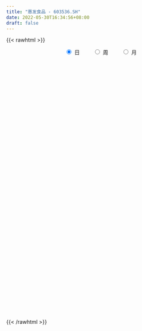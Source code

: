 ```yaml
---
title: "惠发食品 - 603536.SH"
date: 2022-05-30T16:34:56+08:00
draft: false
---
```

{{< rawhtml >}}
    <div style="text-align: center">
        <label style="padding: 1rem;"><input style="margin-right: .5rem" type="radio" name="period" value="D" checked onclick="period_change(this)">日</label>
        <label style="padding: 1rem;"><input style="margin-right: .5rem" type="radio" name="period" value="W" onclick="period_change(this)">周</label>
        <label style="padding: 1rem;"><input style="margin-right: .5rem" type="radio" name="period" value="M" onclick="period_change(this)">月</label>
    </div>
    <div id="chart" style="height: 700px;"></div> 
    <script type="text/javascript">
        const D_v = [65354.52,32288.16,40655.66,26507.92,17379.6,22273.01,20677.64,19850.0,69036.55,73985.39,37642.57,29243.84,25385.2,35227.2,40033.09,17099.99,22032.5,19862.01,19877.65,13333.02,11450.16,14780.91,11427.23,12757.4,11067.0,12423.4,13946.19,9498.85,7408.35,11455.35,9985.89,8416.79,7606.98,9607.05,4388.34,10660.24,9455.4,11934.12,19291.0,15850.0,28232.16,32828.33,45147.2,43062.29,43669.0,25719.0,52015.0,44890.06,30233.58,43344.99,33511.75,18549.0,44043.13,27937.77,25784.0,16310.0,17046.8,34032.0,30333.99,28017.4,19512.5,18791.0,16638.8,19330.2,13680.0,12381.0,13898.0,23471.0,15576.0,12058.0,15555.91,14666.5,13071.91,13357.0,17353.4,11330.0,19119.0,18924.74,16784.2,27419.4,16043.0,16843.2,17590.4,18068.9,16879.0,21337.0,30788.5,13775.8,20291.8,53952.6,104839.0,61680.46,102254.99,149753.36,101372.31,72839.76,50541.96,58735.61,51825.49,53176.6,42249.02,31143.16,25782.0,20498.4,21477.35,33593.0,20017.0,42434.0,23073.0,35088.33,36688.73,42861.0,25782.0,69471.72,49101.72,32235.55,23529.45,24550.33,20465.0,22457.0,59050.53,30771.2,15909.0,25469.0,23671.95,16826.0,11898.0,16313.4,12765.0,33188.02,26135.0,85539.68,111711.96,58262.33,41989.0,55742.0,58589.8,31383.07,45035.87,49114.8,38005.0,37471.0,24406.0,20273.0,16645.67,17041.0,20642.0,21655.0,24767.75,26848.0,76836.75,44665.0,55286.4,182232.09,104734.0,92394.18,200532.36,281295.46,182512.47,110624.33,94619.0,162239.03,202465.24,363423.06,249620.46,164813.3,164231.25,132675.0,106731.0,67967.09,72321.0,50458.83,51451.55,45845.0,41620.66,40020.0,37006.6,42016.0,55953.7,38015.24,35824.0,31440.0,32430.0,23930.0,29097.0,36302.0,27390.0,50776.0,32345.0,28742.0,23370.0,31590.0,22266.0,23230.0,20082.0,26669.0,30019.0,28495.45,43551.0,41319.0,34282.0,33430.4,35826.1,21340.0,62939.07,36884.0,23396.28,26607.58,37604.4,84736.0,130479.0,70759.4,57375.43,43927.71,81928.71,70408.0,60778.0,89019.0,143595.0,294158.0,302131.98,227469.0,206334.69,168566.33,202407.2,358490.62,160053.0,9734.0,241992.6,198352.42,186273.62,139177.82,110501.0,74912.0,58994.04,62728.0,89981.04,76493.0,64478.0,82760.0,60738.0,57647.0,40198.39,58852.04,58156.0,176191.12,198341.04,148215.04,121916.04,83379.0]
const D_histogram = [0.0,0.0,-0.0153162393,-0.0585398885,-0.0779273072,-0.0818188824,-0.0698638889,-0.061845749,0.0308556815,0.0613005112,0.0771536671,0.0739196742,0.072124989,0.085202013,0.061410083,0.0475254851,0.0226011985,-0.0137310812,-0.0629358956,-0.0932354118,-0.0958447142,-0.0852103301,-0.0762109699,-0.0583236458,-0.0535392158,-0.0666688565,-0.0544485687,-0.046639421,-0.0348782151,-0.0377695757,-0.0483308734,-0.0585685061,-0.0532550461,-0.0351607406,-0.0194966933,-0.0303832953,-0.0298297911,-0.0271722906,-0.0360369582,-0.0503003081,-0.0977175733,-0.1453377148,-0.1998300844,-0.2348961476,-0.2400963423,-0.2283100648,-0.2327779058,-0.2396488107,-0.2394613976,-0.2323994812,-0.1895986158,-0.1434395974,-0.0857813784,-0.027571769,0.0050204799,0.0243035177,0.0348165353,0.0806836918,0.1225092755,0.1548626536,0.1632756398,0.1596991513,0.1656621602,0.1456435177,0.1330318977,0.1120190619,0.0891394267,0.1050147143,0.096884207,0.095610734,0.0838058959,0.0658280209,0.0492406368,0.0368348008,0.041017968,0.0406079615,0.0532023982,0.0789098775,0.0934399318,0.1127530675,0.1184784931,0.112564526,0.1147249149,0.0973207091,0.0919568736,0.0788950624,0.0761912758,0.0646315406,0.0671250397,0.0838867186,0.081079951,0.0557595719,0.098576779,0.1363215387,0.1622158731,0.1674682646,0.1648692427,0.1507278153,0.1048607207,0.0444649058,0.0041927166,-0.029022915,-0.0604755019,-0.0756347048,-0.079614473,-0.1010859934,-0.1098288549,-0.1513664837,-0.1803042927,-0.1617644393,-0.1223659991,-0.0691275288,-0.037289284,0.031243998,0.0629536351,0.0589281664,0.0459830476,0.0280210648,0.0141741063,-0.0104399458,0.011203808,0.0064359072,0.0038560878,-0.0170093106,-0.0265051837,-0.0385274848,-0.041204435,-0.0473623065,-0.0437840184,-0.0265329616,-0.0309120586,0.0286708707,0.0862264016,0.081223441,0.0689960006,0.0712312455,0.0828900723,0.0792336672,0.0640745266,0.0557560321,0.0456523456,0.0469806925,0.0329615215,0.0259370216,0.008289527,-0.0106428011,-0.0153238309,-0.0254701723,-0.0448338918,-0.0605613254,-0.0143348652,-0.0005905768,0.073761973,0.1016265484,0.0852593182,0.1381967955,0.2378648387,0.2551184678,0.2077432289,0.1671804084,0.1115729828,0.1417322385,0.230764297,0.2672642054,0.2466174393,0.1274930043,0.0406671676,-0.0488972636,-0.1494115167,-0.2128886454,-0.2927348412,-0.3365064982,-0.3839619095,-0.3844146909,-0.3659944194,-0.3256655036,-0.2806346444,-0.2465030234,-0.242128245,-0.2158768248,-0.2004102009,-0.1716356364,-0.1496770165,-0.1245041654,-0.0894180557,-0.0791101029,-0.0553365456,-0.0580664959,-0.0484149288,-0.0320366469,-0.0096750425,0.0127339052,0.0301397296,0.0357704371,0.0400257966,0.025235869,0.0017792258,0.007301219,0.0281276407,0.0356927119,0.0076644823,0.0021748899,0.0155621316,0.032385637,0.0740197321,0.0905627919,0.092858358,0.0890827739,0.0948985046,0.1145010187,0.1344363114,0.1245107861,0.1158890814,0.0974234128,0.1022516403,0.0867323361,0.0488646342,0.0352391731,0.0853054786,0.1788553291,0.2503139499,0.2812735384,0.2392745447,0.2163823138,0.2604177156,0.3511582272,0.2984131896,0.1667535004,0.0176804555,-0.1396379986,-0.2941975355,-0.3527393649,-0.3453118018,-0.3414487725,-0.3130789573,-0.2707605625,-0.2455514625,-0.2158735623,-0.1927547461,-0.1547361604,-0.1313551921,-0.1002061371,-0.0796325766,-0.04807741,-0.011821958,0.0369930954,0.1306039346,0.1488077946,0.1395144104,0.1227281289]
const D_fast = [0.0,0.0,-0.0191452991,-0.0770039204,-0.1158731659,-0.1402194618,-0.1457304405,-0.1531737378,-0.0527583869,-0.0069884295,0.0281531432,0.0433990689,0.0596356309,0.0940131581,0.0855737489,0.0835705222,0.0642965353,0.0245314853,-0.040407303,-0.0940156721,-0.1205861531,-0.1312543515,-0.1413077338,-0.1380013212,-0.1466016951,-0.17639855,-0.1777904044,-0.1816411119,-0.1785994598,-0.1909332143,-0.2135772304,-0.2384569896,-0.2464572911,-0.2371531708,-0.2263632967,-0.2448457225,-0.2517496661,-0.2558852383,-0.2737591454,-0.3005975724,-0.3724442309,-0.4563988011,-0.5608486918,-0.6546387919,-0.7198630722,-0.7651543109,-0.8278166283,-0.8945997359,-0.9542776722,-1.0053156261,-1.0099144147,-0.9996152956,-0.9634024212,-0.9120857541,-0.8782383852,-0.8528794679,-0.8336623165,-0.7676242371,-0.6951713345,-0.6241022931,-0.5748703969,-0.5385220976,-0.4911435486,-0.4747513117,-0.4541049573,-0.4471130276,-0.4477078061,-0.4055788399,-0.3894882955,-0.366859085,-0.3577124491,-0.3592333189,-0.3635105438,-0.3667076796,-0.3522700204,-0.3425280365,-0.3166330002,-0.2711980516,-0.2333080143,-0.1858066117,-0.1504615629,-0.1282343985,-0.0973927808,-0.0904668094,-0.0728414265,-0.0661794721,-0.0498354398,-0.0452372898,-0.0259625308,0.0117708277,0.0292340479,0.0178535618,0.0853149637,0.157140108,0.2235884108,0.2707078683,0.3093261571,0.3328666836,0.3132147692,0.2639351807,0.2247111706,0.1842398103,0.1376683479,0.1036004688,0.0797170824,0.0329740636,-0.0032260116,-0.0826052614,-0.1566191435,-0.1785203999,-0.1697134595,-0.1337568714,-0.1112409476,-0.0348966661,0.0125513797,0.0232579526,0.0218085957,0.0108518791,0.0005484473,-0.0266755913,-0.0022308855,-0.0053898096,-0.007005607,-0.032123333,-0.0482455021,-0.0698996744,-0.0828777334,-0.1008761814,-0.1082438979,-0.0976260816,-0.1097331932,-0.0429825462,0.0361295851,0.0514324848,0.0564540445,0.0764971008,0.1088784457,0.1250304573,0.1258899484,0.1315104619,0.1328198618,0.1458933818,0.1401145912,0.1395743468,0.1239992339,0.1024062055,0.093894218,0.0773803335,0.046808141,0.0159403761,0.0585831201,0.0721797643,0.1649728073,0.2182440198,0.2231916191,0.3106782953,0.4698125482,0.5508457942,0.5554063626,0.5566386442,0.5289244643,0.5945167796,0.7412399123,0.844555872,0.8855634658,0.7983122819,0.7216532371,0.61986449,0.4819973577,0.3652980676,0.2122681615,0.08436988,-0.0590760087,-0.1556324628,-0.2287107961,-0.2697982562,-0.2949260582,-0.322420193,-0.3785774759,-0.4062952619,-0.4409311881,-0.4550655327,-0.470526167,-0.4764793573,-0.4637477615,-0.4732173344,-0.4632779135,-0.4805244877,-0.4829766529,-0.4746075327,-0.4546646889,-0.4290722649,-0.4041315081,-0.3895581914,-0.3752963827,-0.383777343,-0.4067891798,-0.3994418818,-0.3715835499,-0.3550953008,-0.3812074098,-0.3861532798,-0.3688755052,-0.3439555905,-0.2838165624,-0.2446328045,-0.2191226489,-0.2006275396,-0.1710871828,-0.122859414,-0.0693150434,-0.0481128722,-0.0277623065,-0.0218721219,0.0085190156,0.0146827955,-0.0109687479,-0.0157844157,0.0556082595,0.1938719422,0.3279090504,0.4291870235,0.447006666,0.4782100136,0.5873498442,0.7658799127,0.7877381725,0.6977668584,0.5531139273,0.3608859736,0.1327770529,-0.0139496178,-0.0928500052,-0.174349169,-0.2242490931,-0.2496208389,-0.2857996045,-0.3100900949,-0.3351599652,-0.3358254196,-0.3452832494,-0.3391857286,-0.3385203123,-0.3189844982,-0.2856845356,-0.2276212084,-0.1013593856,-0.045953577,-0.0203683585,-0.0064726078]
const D_slow = [0.0,0.0,-0.0038290598,-0.0184640319,-0.0379458587,-0.0584005794,-0.0758665516,-0.0913279888,-0.0836140684,-0.0682889406,-0.0490005239,-0.0305206053,-0.0124893581,0.0088111452,0.0241636659,0.0360450372,0.0416953368,0.0382625665,0.0225285926,-0.0007802603,-0.0247414389,-0.0460440214,-0.0650967639,-0.0796776753,-0.0930624793,-0.1097296934,-0.1233418356,-0.1350016909,-0.1437212447,-0.1531636386,-0.1652463569,-0.1798884835,-0.193202245,-0.2019924302,-0.2068666035,-0.2144624273,-0.2219198751,-0.2287129477,-0.2377221872,-0.2502972643,-0.2747266576,-0.3110610863,-0.3610186074,-0.4197426443,-0.4797667299,-0.5368442461,-0.5950387225,-0.6549509252,-0.7148162746,-0.7729161449,-0.8203157989,-0.8561756982,-0.8776210428,-0.8845139851,-0.8832588651,-0.8771829857,-0.8684788518,-0.8483079289,-0.81768061,-0.7789649466,-0.7381460367,-0.6982212489,-0.6568057088,-0.6203948294,-0.587136855,-0.5591320895,-0.5368472328,-0.5105935542,-0.4863725025,-0.462469819,-0.441518345,-0.4250613398,-0.4127511806,-0.4035424804,-0.3932879884,-0.383135998,-0.3698353985,-0.3501079291,-0.3267479461,-0.2985596792,-0.268940056,-0.2407989245,-0.2121176957,-0.1877875185,-0.1647983001,-0.1450745345,-0.1260267156,-0.1098688304,-0.0930875705,-0.0721158908,-0.0518459031,-0.0379060101,-0.0132618154,0.0208185693,0.0613725376,0.1032396038,0.1444569144,0.1821388683,0.2083540484,0.2194702749,0.220518454,0.2132627253,0.1981438498,0.1792351736,0.1593315554,0.134060057,0.1066028433,0.0687612224,0.0236851492,-0.0167559606,-0.0473474604,-0.0646293426,-0.0739516636,-0.0661406641,-0.0504022553,-0.0356702138,-0.0241744519,-0.0171691857,-0.0136256591,-0.0162356455,-0.0134346935,-0.0118257167,-0.0108616948,-0.0151140224,-0.0217403184,-0.0313721896,-0.0416732983,-0.0535138749,-0.0644598795,-0.07109312,-0.0788211346,-0.0716534169,-0.0500968165,-0.0297909562,-0.0125419561,0.0052658553,0.0259883734,0.0457967902,0.0618154218,0.0757544298,0.0871675162,0.0989126893,0.1071530697,0.1136373251,0.1157097069,0.1130490066,0.1092180489,0.1028505058,0.0916420329,0.0765017015,0.0729179852,0.072770341,0.0912108343,0.1166174714,0.1379323009,0.1724814998,0.2319477095,0.2957273264,0.3476631337,0.3894582358,0.4173514815,0.4527845411,0.5104756153,0.5772916667,0.6389460265,0.6708192776,0.6809860695,0.6687617536,0.6314088744,0.5781867131,0.5050030027,0.4208763782,0.3248859008,0.2287822281,0.1372836233,0.0558672474,-0.0142914137,-0.0759171696,-0.1364492308,-0.1904184371,-0.2405209873,-0.2834298964,-0.3208491505,-0.3519751919,-0.3743297058,-0.3941072315,-0.4079413679,-0.4224579919,-0.4345617241,-0.4425708858,-0.4449896464,-0.4418061701,-0.4342712377,-0.4253286284,-0.4153221793,-0.409013212,-0.4085684056,-0.4067431008,-0.3997111907,-0.3907880127,-0.3888718921,-0.3883281696,-0.3844376367,-0.3763412275,-0.3578362945,-0.3351955965,-0.311981007,-0.2897103135,-0.2659856874,-0.2373604327,-0.2037513548,-0.1726236583,-0.1436513879,-0.1192955347,-0.0937326247,-0.0720495406,-0.0598333821,-0.0510235888,-0.0296972192,0.0150166131,0.0775951006,0.1479134852,0.2077321213,0.2618276998,0.3269321287,0.4147216855,0.4893249829,0.531013358,0.5354334719,0.5005239722,0.4269745883,0.3387897471,0.2524617967,0.1670996035,0.0888298642,0.0211397236,-0.040248142,-0.0942165326,-0.1424052191,-0.1810892592,-0.2139280573,-0.2389795915,-0.2588877357,-0.2709070882,-0.2738625777,-0.2646143038,-0.2319633202,-0.1947613715,-0.1598827689,-0.1292007367]
const D_data = [['2021-05-19', 14.2, 13.7, 13.55, 14.2],['2021-05-20', 13.43, 13.7, 13.25, 13.73],['2021-05-21', 13.71, 13.46, 13.35, 14.35],['2021-05-24', 13.38, 12.92, 12.81, 13.45],['2021-05-25', 12.92, 12.99, 12.65, 13.02],['2021-05-26', 13.0, 13.05, 12.99, 13.38],['2021-05-27', 13.05, 13.2, 12.8, 13.22],['2021-05-28', 13.17, 13.14, 12.9, 13.2],['2021-05-31', 13.18, 14.45, 13.08, 14.45],['2021-06-01', 14.02, 14.03, 13.95, 14.43],['2021-06-02', 14.17, 14.02, 13.85, 14.35],['2021-06-03', 13.96, 13.87, 13.72, 14.15],['2021-06-04', 14.01, 13.93, 13.75, 14.28],['2021-06-07', 13.84, 14.21, 13.59, 14.25],['2021-06-08', 14.01, 13.78, 13.52, 14.19],['2021-06-09', 13.7, 13.85, 13.56, 13.93],['2021-06-10', 13.84, 13.64, 13.54, 13.84],['2021-06-11', 13.64, 13.34, 13.3, 13.65],['2021-06-15', 13.4, 12.92, 12.9, 13.41],['2021-06-16', 12.88, 12.88, 12.75, 13.09],['2021-06-17', 12.93, 13.06, 12.8, 13.06],['2021-06-18', 13.18, 13.17, 13.0, 13.29],['2021-06-21', 13.17, 13.13, 13.02, 13.23],['2021-06-22', 13.14, 13.25, 13.07, 13.3],['2021-06-23', 13.26, 13.09, 13.07, 13.36],['2021-06-24', 13.07, 12.78, 12.77, 13.11],['2021-06-25', 12.78, 13.03, 12.6, 13.32],['2021-06-28', 13.1, 12.97, 12.86, 13.1],['2021-06-29', 12.9, 13.02, 12.89, 13.08],['2021-06-30', 13.04, 12.81, 12.8, 13.11],['2021-07-01', 12.91, 12.62, 12.57, 12.93],['2021-07-02', 12.51, 12.5, 12.39, 12.59],['2021-07-05', 12.5, 12.61, 12.4, 12.62],['2021-07-06', 12.61, 12.77, 12.5, 12.83],['2021-07-07', 12.77, 12.78, 12.65, 12.83],['2021-07-08', 12.79, 12.41, 12.3, 12.8],['2021-07-09', 12.45, 12.47, 12.3, 12.51],['2021-07-12', 12.51, 12.45, 12.44, 12.64],['2021-07-13', 12.45, 12.23, 12.08, 12.49],['2021-07-14', 12.23, 12.03, 12.01, 12.23],['2021-07-15', 12.08, 11.35, 11.31, 12.08],['2021-07-16', 11.31, 10.95, 10.9, 11.44],['2021-07-19', 11.0, 10.4, 10.3, 11.02],['2021-07-20', 10.33, 10.17, 10.03, 10.43],['2021-07-21', 10.18, 10.18, 10.03, 10.46],['2021-07-22', 10.18, 10.15, 10.05, 10.24],['2021-07-23', 10.18, 9.7, 9.59, 10.18],['2021-07-26', 9.65, 9.36, 9.14, 9.65],['2021-07-27', 9.39, 9.14, 9.13, 9.63],['2021-07-28', 9.14, 8.95, 8.68, 9.23],['2021-07-29', 9.08, 9.25, 9.07, 9.41],['2021-07-30', 9.36, 9.28, 9.15, 9.36],['2021-08-02', 9.0, 9.49, 8.8, 9.61],['2021-08-03', 9.46, 9.64, 9.34, 9.75],['2021-08-04', 9.83, 9.43, 9.4, 9.83],['2021-08-05', 9.48, 9.29, 9.2, 9.48],['2021-08-06', 9.21, 9.16, 9.09, 9.29],['2021-08-09', 9.28, 9.68, 9.17, 9.69],['2021-08-10', 9.63, 9.83, 9.62, 9.93],['2021-08-11', 9.89, 9.91, 9.81, 10.24],['2021-08-12', 9.88, 9.74, 9.68, 10.07],['2021-08-13', 9.87, 9.63, 9.52, 9.87],['2021-08-16', 9.63, 9.79, 9.56, 9.83],['2021-08-17', 9.74, 9.46, 9.41, 9.86],['2021-08-18', 9.49, 9.49, 9.33, 9.55],['2021-08-19', 9.51, 9.31, 9.31, 9.53],['2021-08-20', 9.39, 9.17, 9.03, 9.39],['2021-08-23', 9.18, 9.64, 9.07, 9.65],['2021-08-24', 9.63, 9.37, 9.35, 9.66],['2021-08-25', 9.43, 9.44, 9.23, 9.53],['2021-08-26', 9.58, 9.28, 9.25, 9.58],['2021-08-27', 9.27, 9.12, 9.07, 9.3],['2021-08-30', 9.2, 9.03, 8.95, 9.2],['2021-08-31', 9.03, 8.98, 8.86, 9.16],['2021-09-01', 9.14, 9.14, 8.96, 9.17],['2021-09-02', 9.16, 9.07, 9.06, 9.2],['2021-09-03', 9.11, 9.25, 9.05, 9.35],['2021-09-06', 9.28, 9.52, 9.2, 9.52],['2021-09-07', 9.51, 9.51, 9.41, 9.6],['2021-09-08', 9.52, 9.7, 9.52, 9.73],['2021-09-09', 9.65, 9.65, 9.57, 9.76],['2021-09-10', 9.68, 9.56, 9.5, 9.7],['2021-09-13', 9.54, 9.71, 9.47, 9.8],['2021-09-14', 9.79, 9.48, 9.42, 9.8],['2021-09-15', 9.48, 9.62, 9.38, 9.68],['2021-09-16', 9.43, 9.52, 9.43, 9.79],['2021-09-17', 9.5, 9.65, 9.23, 9.75],['2021-09-22', 9.43, 9.54, 9.4, 9.6],['2021-09-23', 9.46, 9.73, 9.46, 9.77],['2021-09-24', 9.62, 10.01, 9.6, 10.16],['2021-09-27', 10.1, 9.86, 9.81, 10.88],['2021-09-28', 9.61, 9.55, 8.97, 9.7],['2021-09-29', 9.8, 10.51, 9.7, 10.51],['2021-09-30', 10.6, 10.76, 10.17, 11.15],['2021-10-08', 10.53, 10.91, 10.46, 10.96],['2021-10-11', 10.73, 10.88, 10.6, 11.14],['2021-10-12', 10.85, 10.94, 10.52, 10.94],['2021-10-13', 10.95, 10.9, 10.61, 11.18],['2021-10-14', 10.83, 10.47, 10.44, 10.88],['2021-10-15', 10.42, 10.09, 10.07, 10.71],['2021-10-18', 10.0, 10.12, 9.73, 10.3],['2021-10-19', 10.15, 10.03, 9.97, 10.25],['2021-10-20', 9.92, 9.87, 9.85, 10.09],['2021-10-21', 9.94, 9.92, 9.86, 10.04],['2021-10-22', 9.8, 9.97, 9.79, 10.05],['2021-10-25', 10.01, 9.63, 9.51, 10.06],['2021-10-26', 9.7, 9.64, 9.53, 9.7],['2021-10-27', 9.27, 9.0, 8.92, 9.5],['2021-10-28', 8.82, 8.84, 8.77, 9.2],['2021-10-29', 8.84, 9.27, 8.81, 9.44],['2021-11-01', 9.29, 9.57, 9.1, 9.73],['2021-11-02', 9.57, 9.91, 9.54, 10.0],['2021-11-03', 10.03, 9.82, 9.76, 10.03],['2021-11-04', 9.86, 10.54, 9.82, 10.69],['2021-11-05', 10.66, 10.38, 10.35, 10.8],['2021-11-08', 10.35, 10.05, 10.05, 10.42],['2021-11-09', 10.08, 9.93, 9.91, 10.2],['2021-11-10', 9.98, 9.81, 9.66, 10.14],['2021-11-11', 9.81, 9.79, 9.68, 9.87],['2021-11-12', 9.76, 9.55, 9.52, 9.83],['2021-11-15', 9.55, 10.12, 9.51, 10.4],['2021-11-16', 10.1, 9.84, 9.84, 10.11],['2021-11-17', 9.84, 9.85, 9.71, 9.9],['2021-11-18', 9.92, 9.55, 9.54, 9.92],['2021-11-19', 9.54, 9.59, 9.33, 9.67],['2021-11-22', 9.58, 9.47, 9.41, 9.58],['2021-11-23', 9.5, 9.51, 9.42, 9.54],['2021-11-24', 9.53, 9.4, 9.35, 9.53],['2021-11-25', 9.4, 9.47, 9.38, 9.48],['2021-11-26', 9.46, 9.66, 9.32, 9.82],['2021-11-29', 9.59, 9.39, 9.36, 9.64],['2021-11-30', 9.43, 10.33, 9.38, 10.33],['2021-12-01', 10.36, 10.66, 10.26, 10.95],['2021-12-02', 10.4, 10.08, 10.05, 10.66],['2021-12-03', 10.2, 10.0, 9.9, 10.21],['2021-12-06', 10.09, 10.21, 9.92, 10.35],['2021-12-07', 10.19, 10.43, 10.16, 10.49],['2021-12-08', 10.43, 10.33, 10.22, 10.43],['2021-12-09', 10.33, 10.2, 10.08, 10.46],['2021-12-10', 10.25, 10.28, 10.1, 10.59],['2021-12-13', 10.29, 10.26, 10.21, 10.5],['2021-12-14', 10.27, 10.43, 10.1, 10.5],['2021-12-15', 10.35, 10.25, 10.22, 10.42],['2021-12-16', 10.16, 10.32, 10.14, 10.4],['2021-12-17', 10.37, 10.15, 10.1, 10.38],['2021-12-20', 10.15, 10.05, 10.0, 10.25],['2021-12-21', 10.04, 10.17, 9.91, 10.17],['2021-12-22', 10.16, 10.06, 10.04, 10.29],['2021-12-23', 10.09, 9.85, 9.83, 10.12],['2021-12-24', 9.89, 9.77, 9.64, 10.04],['2021-12-27', 9.76, 10.61, 9.66, 10.66],['2021-12-28', 10.55, 10.37, 10.26, 10.56],['2021-12-29', 10.37, 11.41, 10.37, 11.41],['2021-12-30', 12.0, 11.19, 10.83, 12.0],['2021-12-31', 11.12, 10.76, 10.69, 11.3],['2022-01-04', 10.77, 11.84, 10.64, 11.84],['2022-01-05', 12.59, 13.02, 12.3, 13.02],['2022-01-06', 13.01, 12.54, 12.36, 13.87],['2022-01-07', 12.08, 11.88, 11.85, 12.58],['2022-01-10', 11.92, 11.93, 11.6, 12.28],['2022-01-11', 11.94, 11.65, 11.56, 12.04],['2022-01-12', 11.75, 12.82, 11.44, 12.82],['2022-01-13', 13.42, 14.1, 13.02, 14.1],['2022-01-14', 14.8, 14.06, 13.51, 15.51],['2022-01-17', 12.65, 13.68, 12.65, 14.6],['2022-01-18', 13.5, 12.31, 12.31, 13.56],['2022-01-19', 11.85, 12.32, 11.64, 12.51],['2022-01-20', 12.17, 11.9, 11.71, 12.7],['2022-01-21', 11.5, 11.26, 11.18, 11.77],['2022-01-24', 11.43, 11.22, 11.09, 11.52],['2022-01-25', 11.22, 10.5, 10.38, 11.34],['2022-01-26', 10.54, 10.43, 10.3, 10.72],['2022-01-27', 10.36, 9.9, 9.9, 10.61],['2022-01-28', 9.96, 10.09, 9.95, 10.27],['2022-02-07', 10.0, 10.1, 9.86, 10.19],['2022-02-08', 10.1, 10.27, 10.01, 10.41],['2022-02-09', 10.23, 10.32, 10.2, 10.42],['2022-02-10', 10.28, 10.18, 10.09, 10.3],['2022-02-11', 10.26, 9.7, 9.68, 10.28],['2022-02-14', 9.75, 9.85, 9.66, 9.95],['2022-02-15', 9.87, 9.63, 9.58, 9.93],['2022-02-16', 9.64, 9.73, 9.54, 9.76],['2022-02-17', 9.66, 9.61, 9.56, 9.8],['2022-02-18', 9.58, 9.62, 9.45, 9.64],['2022-02-21', 9.63, 9.77, 9.61, 9.81],['2022-02-22', 9.75, 9.46, 9.42, 9.75],['2022-02-23', 9.51, 9.61, 9.43, 9.64],['2022-02-24', 9.57, 9.23, 9.13, 9.65],['2022-02-25', 9.28, 9.3, 9.27, 9.49],['2022-02-28', 9.39, 9.36, 9.08, 9.39],['2022-03-01', 9.36, 9.46, 9.3, 9.46],['2022-03-02', 9.42, 9.52, 9.38, 9.65],['2022-03-03', 9.56, 9.52, 9.47, 9.59],['2022-03-04', 9.53, 9.4, 9.37, 9.55],['2022-03-07', 9.37, 9.38, 9.24, 9.47],['2022-03-08', 9.38, 9.08, 9.0, 9.4],['2022-03-09', 9.1, 8.82, 8.45, 9.15],['2022-03-10', 8.96, 9.08, 8.93, 9.23],['2022-03-11', 8.95, 9.3, 8.89, 9.35],['2022-03-14', 9.43, 9.18, 9.15, 9.51],['2022-03-15', 9.15, 8.64, 8.64, 9.18],['2022-03-16', 8.74, 8.78, 8.3, 8.79],['2022-03-17', 8.91, 8.99, 8.76, 9.22],['2022-03-18', 8.86, 9.08, 8.86, 9.15],['2022-03-21', 9.09, 9.54, 9.09, 9.67],['2022-03-22', 9.43, 9.4, 9.28, 9.57],['2022-03-23', 9.4, 9.3, 9.27, 9.43],['2022-03-24', 9.2, 9.25, 9.15, 9.36],['2022-03-25', 9.2, 9.41, 9.18, 9.5],['2022-03-28', 9.41, 9.7, 9.3, 9.83],['2022-03-29', 9.56, 9.88, 9.51, 10.16],['2022-03-30', 9.8, 9.61, 9.51, 9.82],['2022-03-31', 9.61, 9.65, 9.52, 9.88],['2022-04-01', 9.54, 9.52, 9.48, 9.83],['2022-04-06', 9.52, 9.84, 9.5, 10.1],['2022-04-07', 9.83, 9.62, 9.61, 10.3],['2022-04-08', 9.45, 9.24, 9.14, 9.75],['2022-04-11', 9.42, 9.43, 9.27, 9.97],['2022-04-12', 9.18, 10.37, 9.09, 10.37],['2022-04-13', 10.37, 11.41, 10.11, 11.41],['2022-04-14', 10.98, 11.76, 10.55, 12.5],['2022-04-15', 11.08, 11.76, 10.89, 11.9],['2022-04-18', 11.5, 11.05, 10.77, 12.25],['2022-04-19', 11.0, 11.33, 10.79, 11.84],['2022-04-20', 11.23, 12.46, 10.9, 12.46],['2022-04-21', 12.68, 13.71, 12.47, 13.71],['2022-04-22', 12.6, 12.34, 12.34, 13.4],['2022-04-25', 11.11, 11.11, 11.11, 11.11],['2022-04-26', 10.0, 10.28, 10.0, 11.66],['2022-04-27', 9.64, 9.37, 9.25, 9.82],['2022-04-28', 9.13, 8.45, 8.43, 9.3],['2022-04-29', 8.37, 8.87, 8.37, 8.95],['2022-05-05', 8.99, 9.32, 8.86, 9.49],['2022-05-06', 9.03, 9.06, 8.91, 9.25],['2022-05-09', 9.03, 9.21, 8.9, 9.33],['2022-05-10', 9.06, 9.35, 9.05, 9.44],['2022-05-11', 9.36, 9.11, 9.06, 9.49],['2022-05-12', 9.01, 9.12, 8.89, 9.33],['2022-05-13', 9.2, 9.0, 8.8, 9.25],['2022-05-16', 8.97, 9.19, 8.97, 9.35],['2022-05-17', 9.29, 9.03, 8.9, 9.3],['2022-05-18', 8.99, 9.15, 8.91, 9.2],['2022-05-19', 9.0, 9.05, 8.95, 9.15],['2022-05-20', 9.02, 9.24, 9.02, 9.26],['2022-05-23', 9.26, 9.42, 9.25, 9.47],['2022-05-24', 9.45, 9.78, 9.26, 10.1],['2022-05-25', 9.66, 10.76, 9.5, 10.76],['2022-05-26', 10.36, 10.2, 10.16, 10.55],['2022-05-27', 10.18, 9.97, 9.77, 10.18],['2022-05-30', 9.87, 9.89, 9.71, 9.99]]
const W_v = [219885.7,135147.18,109730.31,72244.12,137821.05,160959.42,260432.73,138595.91,340110.36,178806.71,88054.14,104872.34,85576.9,138493.17,94681.09,151961.76,100863.77,78455.0,37189.0,42116.79,34426.94,29104.49,43880.65,30624.1,53284.7,46974.95,32310.16,37189.99,24890.66,6499.36,5619.78,25729.28,35012.76,71997.44,31582.9,38887.14,34013.76,51494.24,38532.06,52226.9,40251.95,99746.6,411822.92,751614.39,293486.2,182194.87,143555.84,124653.22,115252.0,123008.79,109280.4,113110.47,126624.31,134514.71,84277.94,66992.77,44449.86,44122.13,99102.23,67390.39,148779.73,94163.96,90921.07,83600.42,121301.15,84744.63,85456.55,159357.62,106699.21,131406.63,118757.42,53601.76,41106.07,56725.15,36497.64,50084.9,86645.33,57387.42,58666.8,51228.64,76474.98,251730.34,224559.66,146765.83,222489.59,195711.77,371203.42,471150.17,239905.27,351394.56,116367.72,267008.5,118550.71,70872.04,60577.05,38242.3,90332.86,49070.38,156635.62,349457.05,233166.65,88254.45,93562.65,90765.21,74350.18,96580.41,133587.6,179970.2,158569.07,405394.58,207506.23,105344.14,8258.2,41934.08,52810.0,61777.0,87775.8,75882.8,97075.26,130512.18,109006.68,324913.21,462915.67,368683.22,421383.1200000001,520693.53,739547.9399999999,659871.6799999999,378459.55,710705.4399999999,529086.73,942212.08,822623.5699999999,519575.19,359365.26,294449.11,336387.91,901079.53,650508.14,318483.65,710086.5299999999,472877.96,278621.31,726474.6699999999,580511.41,603174.3100000001,826104.91,422272.67,252057.0,158794.36,207159.89,471692.4400000001,388153.03,221959.54,168056.0,167836.08,123653.47,394039.95,246013.15,684178.12,694812.34,323632.36,370947.32,158128.6,55751.4,298999.26,195582.99,135268.76,163564.54,258195.26,120744.3,96771.92,95935.44,105283.65,82052.75,91336.97,105084.89,162892.29,150016.57,74855.2,103131.87,130375.31,119099.0,49380.0,105324.46,172542.22,151208.96,108914.43,180446.36,85433.52,47380.0,42404.92,73025.86,72945.59,17399.8,146073.95,196133.34,106688.17,235293.55,134254.79,59441.74,61621.22,46765.23,41718.01,108135.61,209612.49,170529.38,131121.7,130686.89,75928.0,81327.41,74231.31,96014.54,104663.8,88020.2,418527.81,101372.31,287119.42,141149.93,154205.33,223905.17,123237.33,154871.68,90990.42,323637.97,239865.54,136800.67,110953.75,463754.24,756734.47,933370.6599999999,818071.01,288043.47,216616.96,161639.24,175910.0,129198.0,148816.45,166197.5,187431.33,387277.54,213114.71,1056372.98,1095851.8399999999,775530.46,185413.0,352674.08,300195.43,702819.2400000001,83379.0]
const W_histogram = [0.0,0.0044161823,-0.0138045316,-0.0359542837,-0.014746969,0.0541790285,0.1598712046,0.1560438543,0.2369939752,0.2992185299,0.2777965569,0.2671053275,0.1734979668,0.1502776949,0.089947994,0.1064213521,-0.0238231642,-0.0807119389,-0.1158088443,-0.2190060306,-0.2662958345,-0.2860453728,-0.2621357481,-0.2247531109,-0.1967041926,-0.1662611855,-0.1134663918,-0.1308192278,-0.2072623514,-0.2447675262,-0.255777151,-0.2265176597,-0.1262510884,-0.0826585527,-0.1155244318,-0.052657945,0.0114318567,0.0596604943,0.0123077319,-0.0095236156,-0.0132224646,0.0103159128,0.1924606461,0.2197868229,0.1487741009,0.0526931652,-0.1243254123,-0.2905252977,-0.3522714782,-0.3895955448,-0.3768333884,-0.3381233911,-0.28064952,-0.2757868948,-0.2546802723,-0.247084015,-0.2121040093,-0.1750825341,-0.1138937821,-0.0630586402,-0.0005635378,0.0152363287,-0.0347940568,-0.0369553287,-0.0151825361,0.0248691764,0.061075064,0.1354124337,0.1505401978,0.1775236423,0.1969596661,0.1845298691,0.1805337012,0.1559477353,0.1600927895,0.1710189296,0.1770896361,0.1568547924,0.1126922458,0.1113288513,0.1259576985,0.1570739425,0.1796296999,0.2064919053,0.2604865338,0.2867283493,0.3793361735,0.4358098355,0.4713166628,0.3510047933,0.1987732123,0.1125323606,0.0567354014,-0.0031325207,-0.0370964428,-0.0826982758,-0.0912468553,-0.0803504003,-0.034864962,-0.0446842068,-0.0550145878,-0.0605630865,-0.0259775767,-0.0154582477,-0.0376297131,-0.0106880048,0.0494396898,0.06065609,0.1082065317,0.0966827734,0.0592758439,0.0062017041,-0.0336685139,-0.0384112972,-0.0385292602,-0.0286855868,0.0027716048,-0.002617174,0.0014735167,0.0214094374,0.0387915181,0.1522992161,0.310907697,0.5735622464,1.0306465438,1.2643184088,0.96500249,0.6026922078,0.1875021406,-0.0350736165,-0.2175699404,-0.0762927498,-0.1291684165,-0.1740931475,-0.3334231908,-0.4243430841,-0.4786811156,-0.3276783656,-0.2930978834,-0.3263090294,-0.3007936394,-0.3005141764,-0.2388006242,-0.1431739929,-0.1404634683,-0.1046685172,0.0003221077,-0.005120763,-0.0053280883,-0.0567375298,-0.0727742699,-0.0383770221,-0.0678836217,-0.0983516403,-0.1073196569,-0.1109742045,-0.1317605292,-0.0408517946,-0.0462127072,0.2186653788,0.3412967714,0.3745459202,0.4429618077,0.4654525121,0.4379070591,0.5081022217,0.4965562522,0.4522613135,0.4641508892,0.3840899928,0.314365121,0.1843364628,0.1496677621,0.0412452169,-0.0317572347,-0.2092179442,-0.3466768455,-0.4358532879,-0.4694495875,-0.5243201806,-0.682252852,-0.9215671012,-1.0406993311,-0.9827320832,-0.9051822899,-0.6969495632,-0.6366821846,-0.556152557,-0.4436938362,-0.351601967,-0.2864425086,-0.230779661,-0.1660452095,-0.2022670113,-0.215805283,-0.1315996087,-0.0412983123,0.0067025047,0.0964962489,0.1194895432,0.1259393412,0.1233093758,0.0899563218,0.0707988566,-0.0337065066,-0.1689203419,-0.2629398551,-0.306466315,-0.2777120578,-0.2638784586,-0.2333553443,-0.1819525939,-0.1082556229,-0.038241533,0.0431118736,0.1520984925,0.2340545532,0.23233552,0.2224034987,0.1703232408,0.2096771885,0.1799931613,0.1637046813,0.1582075538,0.1766325876,0.2048540567,0.2111041797,0.1868198817,0.2316746223,0.3252812762,0.5114430113,0.4268799245,0.2801145472,0.151195003,0.0596579285,-0.0191022253,-0.0588783587,-0.0847642697,-0.108052001,-0.0931444748,-0.0689059692,-0.0648214472,0.1052540307,0.2464076234,0.103010883,0.0221184673,-0.0313617627,-0.0456402649,-0.0032247023,0.0208171501]
const W_fast = [0.0,0.0055202279,-0.0161516189,-0.047289942,-0.0297693695,0.0527013851,0.1983613623,0.2335449757,0.3737435904,0.5107727775,0.5587999438,0.6148850462,0.5646521772,0.5790013291,0.5411586266,0.5842373227,0.4480370154,0.370970256,0.3069211395,0.1489724455,0.0351086831,-0.0561521984,-0.0977765107,-0.1165821513,-0.1377092811,-0.1488315705,-0.1244033747,-0.1744610176,-0.3027197291,-0.4014167854,-0.476370698,-0.5037406216,-0.4350368225,-0.4121089249,-0.4738559119,-0.4241539114,-0.3572061455,-0.2940623843,-0.3383382138,-0.3625504651,-0.3695549303,-0.3434375747,-0.1131776799,-0.0309047973,-0.0647239942,-0.1476316385,-0.3557315691,-0.5945627789,-0.744376829,-0.8790997818,-0.9605459725,-1.006366823,-1.0190553318,-1.0831394304,-1.1257028759,-1.1798776224,-1.197923619,-1.2046727774,-1.1719574709,-1.136886989,-1.0745327711,-1.0549238224,-1.1136527221,-1.1250528262,-1.1070756676,-1.060806661,-1.0093320073,-0.9011415293,-0.8483787157,-0.7770143607,-0.7083384203,-0.67463575,-0.6334984926,-0.6190975247,-0.5749292732,-0.5212484006,-0.4709052851,-0.4519264307,-0.4679159159,-0.4414470975,-0.3953288257,-0.3249440961,-0.2574809138,-0.178995732,-0.0598794701,0.0380444327,0.2254863004,0.3909124212,0.5442484142,0.511687743,0.4091494651,0.3510417036,0.3094285947,0.2487775425,0.2055395096,0.1392631077,0.1079028144,0.0987116693,0.1354808671,0.1144905706,0.0904065426,0.0697172723,0.097808388,0.1044631551,0.0728842614,0.0971539685,0.1696415856,0.1960220082,0.2706240828,0.2832710178,0.2606830493,0.2091593356,0.1608719891,0.1465263815,0.1367761034,0.1394483801,0.1715984729,0.1655554006,0.1700144705,0.1953027506,0.2223827108,0.3739652128,0.610300618,1.016345729,1.7310916623,2.2808431296,2.2227778332,2.0111406029,1.6428260709,1.4114819097,1.1745931007,1.2967971038,1.211629333,1.1231813151,0.8804954741,0.6834898098,0.5094814994,0.578564658,0.5398706694,0.425082266,0.3753992462,0.3005501651,0.3025635613,0.3623966943,0.3299913519,0.3396191736,0.4446903254,0.437967264,0.4364279166,0.3708340926,0.3366037851,0.3614067773,0.3149292723,0.2598733437,0.2240754128,0.192677314,0.138950857,0.2196466431,0.2027325536,0.5222769843,0.7302325698,0.8571181986,1.036274538,1.1751283705,1.2570596823,1.4542804003,1.5668734939,1.6356438835,1.7635711816,1.7795327834,1.7883991918,1.7044546492,1.7072028891,1.6090916481,1.5281498878,1.2983846923,1.0742565796,0.8761168152,0.7251581187,0.5392074805,0.2107115961,-0.2589944284,-0.6383014911,-0.826017264,-0.9747630432,-0.9407677073,-1.0396708748,-1.0981793864,-1.0966441247,-1.0924527473,-1.0989039161,-1.1009359837,-1.0777128346,-1.1645013892,-1.2319909816,-1.1806852095,-1.1007084911,-1.051032048,-0.9371142416,-0.8842485615,-0.8463139282,-0.8181165497,-0.8289805232,-0.8304382743,-0.9433702642,-1.1208141849,-1.2805686619,-1.4007117005,-1.4413854578,-1.4935214732,-1.5213371951,-1.5154225931,-1.4687895279,-1.4083358211,-1.3162044461,-1.1691932042,-1.0287235052,-0.9723586584,-0.926689805,-0.9361892527,-0.8444160079,-0.8291017448,-0.8044640544,-0.7704092935,-0.7078261128,-0.6283911295,-0.5693649616,-0.5469442892,-0.444170893,-0.26924392,0.0447785679,0.0669354622,-0.0098012783,-0.1009220718,-0.1775446641,-0.2610803743,-0.3155760973,-0.3626530758,-0.4129538073,-0.4213323998,-0.4143203865,-0.4264412263,-0.2300522407,-0.0272967421,-0.1449407619,-0.2203035607,-0.2816242314,-0.3073127998,-0.2657034127,-0.2364572728]
const W_slow = [0.0,0.0011040456,-0.0023470873,-0.0113356582,-0.0150224005,-0.0014776434,0.0384901578,0.0775011214,0.1367496152,0.2115542476,0.2810033869,0.3477797187,0.3911542104,0.4287236341,0.4512106326,0.4778159707,0.4718601796,0.4516821949,0.4227299838,0.3679784762,0.3014045175,0.2298931743,0.1643592373,0.1081709596,0.0589949115,0.0174296151,-0.0109369829,-0.0436417898,-0.0954573777,-0.1566492592,-0.220593547,-0.2772229619,-0.308785734,-0.3294503722,-0.3583314801,-0.3714959664,-0.3686380022,-0.3537228786,-0.3506459457,-0.3530268496,-0.3563324657,-0.3537534875,-0.305638326,-0.2506916203,-0.2134980951,-0.2003248037,-0.2314061568,-0.3040374812,-0.3921053508,-0.489504237,-0.5837125841,-0.6682434319,-0.7384058118,-0.8073525356,-0.8710226036,-0.9327936074,-0.9858196097,-1.0295902432,-1.0580636888,-1.0738283488,-1.0739692333,-1.0701601511,-1.0788586653,-1.0880974975,-1.0918931315,-1.0856758374,-1.0704070714,-1.036553963,-0.9989189135,-0.954538003,-0.9052980864,-0.8591656191,-0.8140321938,-0.77504526,-0.7350220627,-0.6922673303,-0.6479949212,-0.6087812231,-0.5806081617,-0.5527759488,-0.5212865242,-0.4820180386,-0.4371106136,-0.3854876373,-0.3203660039,-0.2486839165,-0.1538498731,-0.0448974143,0.0729317514,0.1606829497,0.2103762528,0.238509343,0.2526931933,0.2519100631,0.2426359524,0.2219613835,0.1991496697,0.1790620696,0.1703458291,0.1591747774,0.1454211304,0.1302803588,0.1237859647,0.1199214027,0.1105139745,0.1078419733,0.1202018957,0.1353659182,0.1624175512,0.1865882445,0.2014072055,0.2029576315,0.194540503,0.1849376787,0.1753053636,0.1681339669,0.1688268681,0.1681725746,0.1685409538,0.1738933132,0.1835911927,0.2216659967,0.299392921,0.4427834826,0.7004451185,1.0165247207,1.2577753432,1.4084483952,1.4553239303,1.4465555262,1.3921630411,1.3730898536,1.3407977495,1.2972744626,1.2139186649,1.1078328939,0.988162615,0.9062430236,0.8329685528,0.7513912954,0.6761928856,0.6010643415,0.5413641854,0.5055706872,0.4704548202,0.4442876908,0.4443682178,0.443088027,0.4417560049,0.4275716225,0.409378055,0.3997837994,0.382812894,0.358224984,0.3313950697,0.3036515186,0.2707113863,0.2604984376,0.2489452608,0.3036116055,0.3889357984,0.4825722784,0.5933127303,0.7096758584,0.8191526232,0.9461781786,1.0703172416,1.18338257,1.2994202923,1.3954427905,1.4740340708,1.5201181865,1.557535127,1.5678464312,1.5599071225,1.5076026365,1.4209334251,1.3119701031,1.1946077062,1.0635276611,0.8929644481,0.6625726728,0.40239784,0.1567148192,-0.0695807533,-0.2438181441,-0.4029886902,-0.5420268295,-0.6529502885,-0.7408507803,-0.8124614074,-0.8701563227,-0.9116676251,-0.9622343779,-1.0161856986,-1.0490856008,-1.0594101789,-1.0577345527,-1.0336104905,-1.0037381047,-0.9722532694,-0.9414259255,-0.918936845,-0.9012371309,-0.9096637575,-0.951893843,-1.0176288068,-1.0942453855,-1.1636734,-1.2296430146,-1.2879818507,-1.3334699992,-1.3605339049,-1.3700942882,-1.3593163198,-1.3212916966,-1.2627780584,-1.2046941784,-1.1490933037,-1.1065124935,-1.0540931964,-1.0090949061,-0.9681687357,-0.9286168473,-0.8844587004,-0.8332451862,-0.7804691413,-0.7337641709,-0.6758455153,-0.5945251963,-0.4666644434,-0.3599444623,-0.2899158255,-0.2521170747,-0.2372025926,-0.2419781489,-0.2566977386,-0.277888806,-0.3049018063,-0.328187925,-0.3454144173,-0.3616197791,-0.3353062714,-0.2737043656,-0.2479516448,-0.242422028,-0.2502624687,-0.2616725349,-0.2624787105,-0.2572744229]
const W_data = [['2017-07-21', 15.5602, 13.4094, 13.1812, 15.5602],['2017-07-28', 13.3472, 13.4786, 12.6902, 13.7068],['2017-08-04', 13.4647, 13.1535, 12.9322, 13.7137],['2017-08-11', 13.1743, 12.9737, 12.5864, 13.2642],['2017-08-18', 12.8354, 13.4924, 12.8354, 14.1425],['2017-08-25', 13.5062, 14.3499, 13.4855, 14.4398],['2017-09-01', 14.3638, 15.3734, 14.3638, 15.6432],['2017-09-08', 15.3734, 14.4122, 14.3154, 15.3804],['2017-09-15', 14.3983, 15.8575, 14.3983, 17.2407],['2017-09-22', 16.0996, 16.2517, 15.4703, 16.5629],['2017-09-29', 16.1203, 15.5809, 15.2213, 16.3209],['2017-10-13', 15.9198, 15.8921, 15.3665, 16.2033],['2017-10-20', 15.8714, 14.7994, 14.5712, 15.9613],['2017-10-27', 14.7994, 15.5533, 14.751, 15.7331],['2017-11-03', 15.5048, 15.0207, 14.592, 15.5048],['2017-11-10', 15.1314, 16.0097, 15.0553, 16.1687],['2017-11-17', 16.0443, 13.9627, 13.8797, 16.1134],['2017-11-24', 13.9627, 14.3983, 13.6999, 14.7649],['2017-12-01', 14.101, 14.4053, 13.9696, 14.509],['2017-12-08', 14.3776, 13.0982, 12.5864, 14.3776],['2017-12-15', 13.0982, 13.2434, 12.5864, 13.4302],['2017-12-22', 13.1397, 13.2227, 12.9737, 13.5201],['2017-12-29', 13.195, 13.5892, 13.0567, 13.7967],['2018-01-05', 13.61, 13.7483, 13.3748, 13.9834],['2018-01-12', 13.7483, 13.6515, 13.3126, 14.0387],['2018-01-19', 13.4993, 13.6999, 13.0567, 13.7967],['2018-01-26', 13.6169, 14.0941, 13.5062, 14.3223],['2018-02-02', 14.1079, 13.2089, 12.8423, 14.3154],['2018-02-09', 13.1189, 12.0678, 11.6598, 13.1189],['2018-02-14', 12.2614, 12.047, 11.7981, 12.4274],['2018-02-23', 12.0332, 12.0194, 11.9156, 12.0816],['2018-03-02', 12.1024, 12.3444, 12.0332, 12.545],['2018-03-09', 12.3444, 13.4025, 12.2337, 13.5685],['2018-03-16', 13.8313, 12.953, 12.5934, 14.3499],['2018-03-23', 12.9322, 11.8949, 11.7566, 13.2296],['2018-03-30', 11.7704, 13.0567, 11.5698, 13.0982],['2018-04-04', 13.195, 13.3472, 12.6487, 13.527],['2018-04-13', 13.2918, 13.4302, 12.7939, 14.0249],['2018-04-20', 13.3472, 12.213, 12.0747, 13.4163],['2018-04-27', 12.296, 12.296, 12.1231, 13.2479],['2018-05-04', 12.3157, 12.3942, 11.9133, 12.6395],['2018-05-11', 12.3157, 12.7376, 12.3157, 13.3657],['2018-05-18', 12.7474, 15.3185, 12.0703, 15.3185],['2018-05-25', 14.4648, 14.0722, 13.9152, 16.6826],['2018-06-01', 13.8367, 12.8358, 12.1096, 13.9152],['2018-06-08', 13.0517, 12.1194, 11.8741, 13.0615],['2018-06-15', 12.0507, 10.3039, 10.1077, 12.2862],['2018-06-22', 10.2352, 9.303, 8.7338, 10.2843],['2018-06-29', 9.4306, 9.6857, 9.1067, 9.7446],['2018-07-06', 9.6857, 9.3619, 8.9791, 9.9409],['2018-07-13', 9.3226, 9.5385, 9.0969, 9.7053],['2018-07-20', 9.5189, 9.6268, 9.4306, 9.774],['2018-07-27', 9.7642, 9.774, 9.5287, 9.9605],['2018-08-03', 9.774, 8.9497, 8.8614, 9.9703],['2018-08-10', 8.9301, 8.8908, 8.5179, 9.0086],['2018-08-17', 8.7731, 8.4689, 7.8604, 9.1067],['2018-08-24', 8.3707, 8.6062, 8.3217, 8.7338],['2018-08-31', 8.6357, 8.5277, 8.3805, 8.8221],['2018-09-07', 8.4885, 8.832, 8.2628, 8.9791],['2018-09-14', 8.832, 8.7829, 8.3413, 8.9203],['2018-09-21', 8.9301, 9.0577, 8.567, 9.617],['2018-09-28', 8.7338, 8.5376, 8.4492, 8.9301],['2018-10-12', 8.4394, 7.4581, 6.8595, 8.4689],['2018-10-19', 7.5366, 7.7329, 7.3011, 7.7917],['2018-10-26', 7.8702, 7.9095, 7.566, 8.2922],['2018-11-02', 7.8702, 8.1548, 7.7427, 8.1745],['2018-11-09', 8.2039, 8.1941, 7.9095, 8.302],['2018-11-16', 8.1941, 8.9006, 8.1646, 8.9988],['2018-11-23', 8.8712, 8.3707, 8.2432, 9.2147],['2018-11-30', 8.4198, 8.6259, 8.2432, 9.0086],['2018-12-07', 8.724, 8.6749, 8.5474, 8.9203],['2018-12-14', 8.6161, 8.3217, 8.2726, 8.6749],['2018-12-21', 8.2432, 8.41, 8.1646, 8.4689],['2018-12-28', 8.3707, 8.096, 7.9488, 8.6357],['2019-01-04', 8.096, 8.4198, 8.0763, 8.4492],['2019-01-11', 8.4394, 8.5768, 8.3805, 8.6455],['2019-01-18', 8.5964, 8.6062, 8.4198, 8.881],['2019-01-25', 8.6357, 8.2824, 8.253, 8.6553],['2019-02-01', 8.3609, 7.831, 7.4483, 8.4394],['2019-02-15', 7.831, 8.253, 7.7819, 8.3609],['2019-02-22', 8.3217, 8.5081, 8.2628, 8.5866],['2019-03-01', 8.5866, 8.881, 8.5474, 9.303],['2019-03-08', 8.881, 8.989, 8.881, 9.5778],['2019-03-15', 8.989, 9.2735, 8.989, 9.6759],['2019-03-22', 9.2735, 9.9703, 9.2441, 10.0488],['2019-03-29', 9.7348, 10.0194, 9.5581, 10.088],['2019-04-04', 9.9997, 11.4128, 9.9997, 11.6778],['2019-04-12', 11.3834, 11.6778, 11.354, 12.561],['2019-04-19', 11.8054, 12.0311, 11.5012, 12.2175],['2019-04-26', 12.1488, 10.1947, 10.1947, 13.297],['2019-04-30', 9.2526, 9.3022, 8.6377, 9.8972],['2019-05-10', 9.0939, 9.6393, 8.8261, 10.9186],['2019-05-17', 9.5005, 9.7385, 9.441, 10.2939],['2019-05-24', 9.5699, 9.4311, 9.322, 9.7286],['2019-05-31', 9.4311, 9.5203, 9.322, 9.5898],['2019-06-06', 9.5402, 9.1435, 9.0443, 9.5699],['2019-06-14', 9.1534, 9.4212, 9.1534, 9.9468],['2019-06-21', 9.4212, 9.6294, 9.2922, 9.9071],['2019-06-28', 9.6294, 10.1947, 9.2724, 10.7996],['2019-07-05', 10.3534, 9.5898, 9.3418, 11.9202],['2019-07-12', 9.4013, 9.5104, 9.1237, 10.4129],['2019-07-19', 9.4906, 9.5005, 9.322, 10.1154],['2019-07-26', 9.5005, 10.0658, 9.3716, 10.1154],['2019-08-02', 9.7286, 9.8873, 9.6195, 10.1749],['2019-08-09', 9.8773, 9.441, 9.1336, 9.9071],['2019-08-16', 9.3517, 10.0658, 9.3517, 10.1154],['2019-08-23', 10.0162, 10.75, 10.0162, 10.9583],['2019-08-30', 10.7798, 10.393, 10.3335, 11.1566],['2019-09-06', 10.4327, 11.0971, 10.2244, 11.1765],['2019-09-12', 11.0971, 10.5616, 10.5616, 11.9798],['2019-09-20', 10.2046, 10.1947, 9.9567, 10.512],['2019-09-27', 10.1749, 9.8079, 9.6393, 10.3434],['2019-09-30', 9.7484, 9.7385, 9.7286, 9.9368],['2019-10-11', 9.7385, 10.0559, 9.6592, 10.155],['2019-10-18', 10.1154, 10.0955, 9.9269, 10.3434],['2019-10-25', 10.0955, 10.2443, 9.917, 10.4426],['2019-11-01', 10.2542, 10.641, 10.2542, 10.75],['2019-11-08', 10.631, 10.274, 10.1848, 10.7401],['2019-11-15', 10.4029, 10.4129, 9.8178, 10.9285],['2019-11-22', 10.3732, 10.7104, 10.2443, 11.0971],['2019-11-29', 10.7798, 10.8294, 10.3137, 10.9186],['2019-12-06', 10.8393, 12.4954, 10.8393, 12.5252],['2019-12-13', 12.4954, 14.0227, 12.426, 14.3797],['2019-12-20', 14.2012, 16.8788, 14.0227, 16.9085],['2019-12-27', 16.9085, 21.9959, 16.5614, 22.0753],['2020-01-03', 22.105, 22.1149, 21.9166, 24.8917],['2020-01-10', 19.9034, 16.3135, 14.5086, 19.9034],['2020-01-17', 15.6689, 14.5483, 14.2012, 15.7482],['2020-01-23', 14.3301, 12.2971, 11.9599, 14.4293],['2020-02-07', 11.0674, 13.2491, 10.9087, 14.4788],['2020-02-14', 12.902, 12.7533, 12.6144, 14.0822],['2020-02-21', 12.8524, 16.7796, 12.8029, 17.5531],['2020-02-28', 16.2143, 14.697, 14.3003, 16.8093],['2020-03-06', 14.697, 14.5978, 14.0227, 15.6986],['2020-03-13', 14.6078, 12.5847, 12.1285, 14.6078],['2020-03-20', 12.7929, 12.6244, 11.2261, 12.9913],['2020-03-27', 12.2078, 12.4756, 11.5137, 13.2293],['2020-04-03', 12.2475, 15.1234, 11.9103, 16.3432],['2020-04-10', 14.4788, 14.0425, 13.9532, 16.4722],['2020-04-17', 13.9136, 13.0607, 13.0607, 14.3003],['2020-04-24', 13.1698, 13.626, 12.8029, 16.0656],['2020-04-30', 13.8739, 13.2293, 12.6938, 14.9846],['2020-05-08', 13.14, 14.0326, 13.0012, 14.8259],['2020-05-15', 14.0623, 14.8061, 13.4871, 15.7978],['2020-05-22', 14.6673, 13.864, 13.4871, 15.7482],['2020-05-29', 13.6458, 14.3501, 13.5466, 15.6887],['2020-06-05', 14.3004, 15.6212, 14.2309, 16.8924],['2020-06-12', 15.6907, 14.5685, 14.2011, 15.8893],['2020-06-19', 14.4494, 14.6778, 14.3799, 15.085],['2020-06-24', 14.6778, 13.933, 13.9131, 14.7572],['2020-07-03', 13.933, 14.2011, 13.7145, 14.5685],['2020-07-10', 14.221, 14.8963, 14.1515, 15.4921],['2020-07-17', 14.8069, 14.1217, 13.9628, 15.7702],['2020-07-24', 14.1912, 13.933, 13.5258, 14.4692],['2020-07-31', 13.8138, 14.0621, 13.3073, 14.5685],['2020-08-07', 14.072, 14.0521, 13.6053, 14.3302],['2020-08-14', 13.9826, 13.7145, 13.4166, 14.2309],['2020-08-21', 13.7741, 15.2736, 13.7443, 15.4425],['2020-08-28', 15.2637, 14.3004, 13.9131, 15.2637],['2020-09-04', 14.2905, 18.5012, 14.221, 18.5012],['2020-09-11', 18.9679, 18.0443, 16.6838, 22.3742],['2020-09-18', 18.0741, 17.6968, 16.2369, 18.6402],['2020-09-25', 17.7464, 18.8189, 17.4485, 20.0603],['2020-09-30', 18.958, 18.948, 18.094, 19.3651],['2020-10-09', 19.0474, 18.7792, 18.6799, 19.3155],['2020-10-16', 18.67, 20.6264, 17.8755, 21.3513],['2020-10-23', 20.9342, 20.3086, 20.1298, 22.7118],['2020-10-30', 20.4675, 20.2887, 19.6432, 21.6294],['2020-11-06', 20.3185, 21.4506, 19.5538, 21.9571],['2020-11-13', 21.7188, 20.6462, 20.3582, 23.2878],['2020-11-20', 20.8548, 20.8548, 20.1, 21.5499],['2020-11-27', 20.9144, 19.9709, 19.6233, 21.4705],['2020-12-04', 20.1596, 21.0733, 19.6929, 21.4308],['2020-12-11', 21.0733, 20.0603, 19.8617, 21.4804],['2020-12-18', 20.0404, 20.2391, 19.8518, 21.2024],['2020-12-25', 20.2391, 18.3721, 17.7762, 20.3781],['2020-12-31', 18.4515, 18.0046, 16.8824, 18.8587],['2021-01-08', 18.0046, 17.8755, 17.3194, 19.9113],['2021-01-15', 17.5776, 18.0543, 17.0115, 19.5737],['2021-01-22', 17.8159, 17.3095, 16.8924, 18.1139],['2021-01-29', 17.2399, 15.0949, 15.0552, 17.7464],['2021-02-05', 15.0949, 12.4632, 12.3043, 15.3829],['2021-02-10', 12.4831, 12.2845, 11.9865, 13.7145],['2021-02-19', 12.5625, 13.5655, 12.4334, 13.645],['2021-02-26', 13.5655, 13.4265, 13.1385, 14.3501],['2021-03-05', 13.4762, 15.1743, 13.4265, 15.6212],['2021-03-12', 15.512, 13.4662, 13.2577, 15.6609],['2021-03-19', 13.6648, 13.5556, 13.0889, 14.1018],['2021-03-26', 13.5655, 13.9926, 13.357, 15.1445],['2021-04-02', 13.9826, 13.8734, 13.4364, 14.1614],['2021-04-09', 13.8138, 13.5953, 13.4762, 14.0025],['2021-04-16', 13.6251, 13.4762, 13.1584, 13.7046],['2021-04-23', 13.4762, 13.63, 13.3272, 14.43],['2021-04-30', 13.5, 12.16, 11.97, 13.7],['2021-05-07', 12.15, 12.0, 11.98, 12.32],['2021-05-14', 12.0, 13.13, 12.0, 13.99],['2021-05-21', 12.93, 13.46, 12.68, 14.35],['2021-05-28', 13.38, 13.14, 12.65, 13.45],['2021-06-04', 13.18, 13.93, 13.08, 14.45],['2021-06-11', 13.84, 13.34, 13.3, 14.25],['2021-06-18', 13.4, 13.17, 12.75, 13.41],['2021-06-25', 13.17, 13.03, 12.6, 13.36],['2021-07-02', 13.1, 12.5, 12.39, 13.11],['2021-07-09', 12.5, 12.47, 12.3, 12.83],['2021-07-16', 12.51, 10.95, 10.9, 12.64],['2021-07-23', 11.0, 9.7, 9.59, 11.02],['2021-07-30', 9.65, 9.28, 8.68, 9.65],['2021-08-06', 9.0, 9.16, 8.8, 9.83],['2021-08-13', 9.28, 9.63, 9.17, 10.24],['2021-08-20', 9.63, 9.17, 9.03, 9.86],['2021-08-27', 9.18, 9.12, 9.07, 9.66],['2021-09-03', 9.2, 9.25, 8.86, 9.35],['2021-09-10', 9.28, 9.56, 9.2, 9.76],['2021-09-17', 9.54, 9.65, 9.23, 9.8],['2021-09-24', 9.43, 10.01, 9.4, 10.16],['2021-09-30', 10.1, 10.76, 8.97, 11.15],['2021-10-08', 10.53, 10.91, 10.46, 10.96],['2021-10-15', 10.73, 10.09, 10.07, 11.18],['2021-10-22', 10.0, 9.97, 9.73, 10.3],['2021-10-29', 10.01, 9.27, 8.77, 10.06],['2021-11-05', 9.29, 10.38, 9.1, 10.8],['2021-11-12', 10.35, 9.55, 9.52, 10.42],['2021-11-19', 9.55, 9.59, 9.33, 10.4],['2021-11-26', 9.58, 9.66, 9.32, 9.82],['2021-12-03', 9.59, 10.0, 9.36, 10.95],['2021-12-10', 10.09, 10.28, 9.92, 10.59],['2021-12-17', 10.29, 10.15, 10.1, 10.5],['2021-12-24', 10.15, 9.77, 9.64, 10.29],['2021-12-31', 9.76, 10.76, 9.66, 12.0],['2022-01-07', 10.77, 11.88, 10.64, 13.87],['2022-01-14', 11.92, 14.06, 11.44, 15.51],['2022-01-21', 12.65, 11.26, 11.18, 14.6],['2022-01-28', 11.43, 10.09, 9.9, 11.52],['2022-02-11', 10.0, 9.7, 9.68, 10.42],['2022-02-18', 9.75, 9.62, 9.45, 9.95],['2022-02-25', 9.63, 9.3, 9.13, 9.81],['2022-03-04', 9.39, 9.4, 9.08, 9.65],['2022-03-11', 9.37, 9.3, 8.45, 9.47],['2022-03-18', 9.43, 9.08, 8.3, 9.51],['2022-03-25', 9.09, 9.41, 9.09, 9.67],['2022-04-01', 9.41, 9.52, 9.3, 10.16],['2022-04-08', 9.52, 9.24, 9.14, 10.3],['2022-04-15', 9.42, 11.76, 9.09, 12.5],['2022-04-22', 11.5, 12.34, 10.77, 13.71],['2022-04-29', 11.11, 8.87, 8.37, 11.66],['2022-05-06', 8.99, 9.06, 8.86, 9.49],['2022-05-13', 9.03, 9.0, 8.8, 9.49],['2022-05-20', 8.97, 9.24, 8.9, 9.35],['2022-05-27', 9.26, 9.97, 9.25, 10.76],['2022-06-02', 9.87, 9.89, 9.71, 9.99]]
const M_v = [708658.9,1020171.6299999999,675128.4099999999,786134.8099999999,371618.05,416276.98,153726.87,186603.9,67166.16,186833.16,176266.96,1536253.0299999998,626324.96,514155.3,332226.0799999999,409436.31,337140.57,526346.71,270190.4,279909.3100000001,370686.9399999999,807646.6500000001,1550021.1400000004,517008.3,334281.16,827480.0099999999,512214.39,885072.22,227481.88,429291.92,1806966.0500000003,2069501.8700000001,3004627.8199999998,1618052.2700000003,2944761.0100000007,2188781.6999999997,1724891.03,1391358.8099999998,1013347.77,2149893.6200000001,685602.4100000001,650320.45,468649.27,490895.9299999999,404178.77,669411.49,264890.3700000001,535331.8099999999,449937.3,548398.17,445492.9099999999,755028.75,683846.99,704679.28,1163337.4900000002,2796219.6099999994,582908.2,946251.1100000001,3184797.6999999997,1624480.7500000002]
const M_histogram = [0.0,-0.1884471795,-0.1731241984,-0.1509720668,-0.1606606431,-0.202240494,-0.2646912816,-0.2551385323,-0.3460256737,-0.3336588893,-0.3522335238,-0.3054302439,-0.4548875195,-0.5174535084,-0.594999383,-0.6019805034,-0.5943167151,-0.5095060334,-0.4497678167,-0.4084827942,-0.2578692274,-0.06420083,0.0311608006,0.1195242792,0.2277168722,0.288349032,0.3495099489,0.3418161585,0.3848868045,0.4212025978,1.236456624,0.9817918235,0.9302518578,0.7800363295,0.6272360516,0.5711723302,0.4868338427,0.40774069,0.4409872954,0.6407582867,0.8131978022,0.8638142694,0.7041639984,0.3713236176,0.0257496182,-0.1836258459,-0.4163643672,-0.4039799036,-0.4884889827,-0.7488009712,-0.8978191097,-0.8344815901,-0.8481457237,-0.744688567,-0.6117532819,-0.5361154851,-0.5029628464,-0.4319366267,-0.4081957212,-0.2995347167]
const M_fast = [0.0,-0.2355589744,-0.2635170429,-0.279107928,-0.328961665,-0.4211016394,-0.5497252474,-0.6039571312,-0.7813506911,-0.852398629,-0.9590316444,-0.9885859254,-1.251765081,-1.4436944469,-1.6699901673,-1.8274664135,-1.968381804,-2.0109476307,-2.0636513681,-2.1244870442,-2.0383407842,-1.8607225944,-1.7575707637,-1.6393262152,-1.4742044042,-1.3414849863,-1.1929465822,-1.115186333,-0.9758939858,-0.8342775431,0.2900906391,0.2808737945,0.4618967932,0.5066903472,0.5106990822,0.5974284434,0.6347984166,0.6576404363,0.8011338657,1.1610944286,1.5368333947,1.8034034292,1.8197941579,1.5797846814,1.2406480866,0.985366161,0.6485365479,0.5599260356,0.3532947108,-0.0942175204,-0.4676904364,-0.6129733143,-0.8386738789,-0.9213888639,-0.9413918994,-0.9997829738,-1.0923710467,-1.1293289836,-1.2076370085,-1.1738596831]
const M_slow = [0.0,-0.0471117949,-0.0903928445,-0.1281358612,-0.1683010219,-0.2188611454,-0.2850339658,-0.3488185989,-0.4353250173,-0.5187397397,-0.6067981206,-0.6831556816,-0.7968775615,-0.9262409385,-1.0749907843,-1.2254859101,-1.3740650889,-1.5014415973,-1.6138835515,-1.71600425,-1.7804715568,-1.7965217643,-1.7887315642,-1.7588504944,-1.7019212764,-1.6298340184,-1.5424565311,-1.4570024915,-1.3607807904,-1.2554801409,-0.9463659849,-0.700918029,-0.4683550646,-0.2733459822,-0.1165369693,0.0262561132,0.1479645739,0.2498997464,0.3601465702,0.5203361419,0.7236355925,0.9395891598,1.1156301594,1.2084610638,1.2148984684,1.1689920069,1.0649009151,0.9639059392,0.8417836935,0.6545834507,0.4301286733,0.2215082758,0.0094718448,-0.1767002969,-0.3296386174,-0.4636674887,-0.5894082003,-0.697392357,-0.7994412873,-0.8743249664]
const M_data = [['2017-06-30', 7.6003, 16.5629, 7.6003, 17.9253],['2017-07-31', 16.2932, 13.61, 12.6902, 16.9986],['2017-08-31', 13.5892, 15.5394, 12.5864, 15.5947],['2017-09-29', 15.5602, 15.5809, 14.3154, 17.2407],['2017-10-31', 15.9198, 15.0692, 14.5712, 16.2033],['2017-11-30', 15.1176, 14.3568, 13.6999, 16.1687],['2017-12-29', 14.2531, 13.5892, 12.5864, 14.4675],['2018-01-31', 13.61, 14.0941, 13.0567, 14.3223],['2018-02-28', 13.769, 12.3167, 11.6598, 14.2808],['2018-03-30', 12.2614, 13.0567, 11.5698, 14.3499],['2018-04-27', 13.195, 12.296, 12.0747, 14.0249],['2018-05-31', 12.3157, 12.8358, 11.9133, 16.6826],['2018-06-29', 12.875, 9.6857, 8.7338, 13.4344],['2018-07-31', 9.6857, 9.6857, 8.9791, 9.9605],['2018-08-31', 9.725, 8.5277, 7.8604, 9.9703],['2018-09-28', 8.4885, 8.5376, 8.2628, 9.617],['2018-10-31', 8.4394, 8.0567, 6.8595, 8.4689],['2018-11-30', 8.0567, 8.6259, 7.9095, 9.2147],['2018-12-28', 8.724, 8.096, 7.9488, 8.9203],['2019-01-31', 8.096, 7.5562, 7.4483, 8.881],['2019-02-28', 7.6053, 8.9301, 7.5857, 9.303],['2019-03-29', 8.9203, 10.0194, 8.8025, 10.088],['2019-04-30', 9.9997, 9.3022, 8.6377, 13.297],['2019-05-31', 9.0939, 9.5203, 8.8261, 10.9186],['2019-06-28', 9.5402, 10.1947, 9.0443, 10.7996],['2019-07-31', 10.3534, 10.0261, 9.1237, 11.9202],['2019-08-30', 10.0559, 10.393, 9.1336, 11.1566],['2019-09-30', 10.4327, 9.7385, 9.6393, 11.9798],['2019-10-31', 9.7385, 10.5616, 9.6592, 10.75],['2019-11-29', 10.4129, 10.8294, 9.8178, 11.0971],['2019-12-31', 10.8393, 23.4141, 10.8393, 23.4141],['2020-01-23', 23.424, 12.2971, 11.9599, 24.8917],['2020-02-28', 11.0674, 14.697, 10.9087, 17.5531],['2020-03-31', 14.697, 13.5466, 11.2261, 15.6986],['2020-04-30', 14.4987, 13.2293, 12.6938, 16.4722],['2020-05-29', 13.14, 14.3501, 13.0012, 15.7978],['2020-06-30', 14.3004, 14.0521, 13.7145, 16.8924],['2020-07-31', 14.0521, 14.0621, 13.3073, 15.7702],['2020-08-31', 14.072, 15.7305, 13.4166, 15.7305],['2020-09-30', 15.8893, 18.948, 14.9261, 22.3742],['2020-10-30', 19.0474, 20.2887, 17.8755, 22.7118],['2020-11-30', 20.3185, 20.1596, 19.5538, 23.2878],['2020-12-31', 20.2391, 18.0046, 16.8824, 21.4804],['2021-01-29', 18.0046, 15.0949, 15.0552, 19.9113],['2021-02-26', 15.0949, 13.4265, 11.9865, 15.3829],['2021-03-31', 13.4762, 13.7344, 13.0889, 15.6609],['2021-04-30', 13.7046, 12.16, 11.97, 14.43],['2021-05-31', 12.15, 14.45, 11.98, 14.45],['2021-06-30', 14.02, 12.81, 12.6, 14.43],['2021-07-30', 12.91, 9.28, 8.68, 12.93],['2021-08-31', 9.0, 8.98, 8.8, 10.24],['2021-09-30', 9.14, 10.76, 8.96, 11.15],['2021-10-29', 10.53, 9.27, 8.77, 11.18],['2021-11-30', 9.29, 10.33, 9.1, 10.8],['2021-12-31', 10.36, 10.76, 9.64, 12.0],['2022-01-28', 10.77, 10.09, 9.9, 15.51],['2022-02-28', 10.0, 9.36, 9.08, 10.42],['2022-03-31', 9.36, 9.65, 8.3, 10.16],['2022-04-29', 9.54, 8.87, 8.37, 13.71],['2022-05-31', 8.99, 9.89, 8.8, 10.76]]
        const D_a = [null,null,null,null,12.65,null,null,null,null,null,null,null,14.28,null,null,null,null,null,null,null,null,null,null,null,null,null,null,null,null,null,null,null,null,null,null,null,null,null,null,null,null,null,null,null,null,null,null,null,null,8.68,null,null,null,null,null,null,null,null,null,10.24,null,null,null,null,null,null,9.03,null,null,null,null,null,null,null,null,null,null,null,null,null,9.76,null,null,null,null,null,null,null,null,null,null,8.97,null,null,null,null,null,11.18,null,null,null,null,null,null,null,null,null,null,8.77,null,null,null,null,null,10.8,null,null,null,null,null,null,null,null,null,null,null,null,null,null,9.32,null,null,null,null,null,null,null,null,null,10.59,null,null,null,null,null,null,null,null,null,9.64,null,null,null,null,null,null,null,null,null,null,null,null,null,15.51,null,null,null,null,null,null,null,null,null,null,null,null,null,null,null,null,null,null,null,null,null,null,null,null,null,null,null,null,null,null,null,null,null,null,null,null,null,8.3,null,null,null,null,null,null,null,null,null,null,null,null,null,null,null,null,null,null,null,null,null,null,null,13.71,null,null,null,null,null,8.37,null,null,null,null,9.49,null,null,null,8.9,null,null,null,null,null,10.76,null,null,null]
const W_a = [null,null,null,12.5864,null,null,null,null,17.2407,null,null,null,null,null,null,null,null,null,null,12.5864,null,null,null,null,null,null,null,null,null,null,null,null,null,14.3499,null,null,null,null,null,null,null,null,null,null,null,null,null,null,null,null,null,null,null,null,null,7.8604,null,null,null,null,9.617,null,null,null,null,null,null,null,null,null,null,null,null,null,null,null,null,null,7.4483,null,null,null,null,null,null,null,null,null,null,13.297,null,null,null,null,null,9.0443,null,null,null,11.9202,null,null,null,null,9.1336,null,null,null,null,11.9798,null,null,null,null,null,null,null,null,9.8178,null,null,null,null,null,null,24.8917,null,null,null,null,null,null,null,null,null,11.2261,null,null,null,null,null,null,null,null,null,null,16.8924,null,null,null,null,null,null,null,13.3073,null,null,null,null,null,null,null,null,null,null,null,null,null,null,23.2878,null,null,null,null,null,null,null,null,null,null,null,null,11.9865,null,null,null,null,null,15.1445,null,null,null,null,null,null,null,null,null,null,null,null,null,null,null,null,null,8.68,null,null,null,null,null,null,null,null,null,null,11.18,null,null,null,null,null,9.32,null,null,null,null,null,null,15.51,null,null,null,null,null,null,null,8.3,null,null,null,null,13.71,null,null,null,null,null,null]
const M_a = [null,null,null,null,null,null,null,null,null,null,null,null,null,null,null,null,6.8595,null,null,null,null,null,null,null,null,null,null,null,null,null,null,24.8917,null,null,null,null,null,null,null,null,null,null,null,null,null,null,null,null,null,8.68,null,null,null,null,null,15.51,null,null,null,null]
        const D_b = [[{ coord: ['2021-07-28', 9.76] }, { coord: ['2022-05-17', 9.03] }]]
const W_b = [[{ coord: ['2017-08-11', 14.3499] }, { coord: ['2018-03-16', 12.5864] }],[{ coord: ['2018-08-17', 9.617] }, { coord: ['2019-08-09', 7.8604] }],[{ coord: ['2019-09-12', 11.9798] }, { coord: ['2020-03-20', 11.2261] }],[{ coord: ['2020-06-05', 16.8924] }, { coord: ['2021-03-26', 13.3073] }],[{ coord: ['2021-07-30', 11.18] }, { coord: ['2022-03-18', 9.32] }]]
const M_b = [[{ coord: ['2018-10-31', 15.51] }, { coord: ['2022-01-28', 8.68] }]]
    </script>
{{< /rawhtml >}}